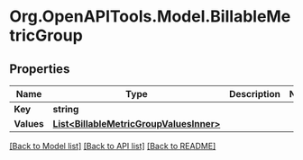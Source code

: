 # Org.OpenAPITools.Model.BillableMetricGroup

## Properties

Name | Type | Description | Notes
------------ | ------------- | ------------- | -------------
**Key** | **string** |  | 
**Values** | [**List&lt;BillableMetricGroupValuesInner&gt;**](BillableMetricGroupValuesInner.md) |  | 

[[Back to Model list]](../README.md#documentation-for-models) [[Back to API list]](../README.md#documentation-for-api-endpoints) [[Back to README]](../README.md)

